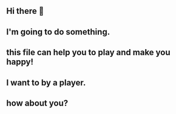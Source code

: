 ## Hi there 👋
## I'm going to do something.
## this file can help you to play and make you happy!
## I want to by a player.
## how about you?

